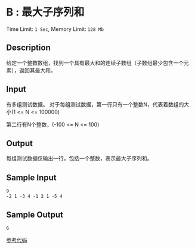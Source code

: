 # B : 最大子序列和

Time Limit: `1 Sec`,   Memory Limit: `128 Mb`

## Description

给定一个整数数组，找到一个具有最大和的连续子数组（子数组最少包含一个元素），返回其最大和。

## Input

有多组测试数据。 对于每组测试数据，第一行只有一个整数N，代表着数组的大小(1 <= N <= 100000)

第二行有N个整数，(-100 <= N <= 100)

## Output

每组测试数据仅输出一行，包括一个整数，表示最大子序列和。

## Sample Input

```
9
-2 1 -3 4 -1 2 1 -5 4
```

## Sample Output

```
6
```

[参考代码](../Solution/B.cpp)